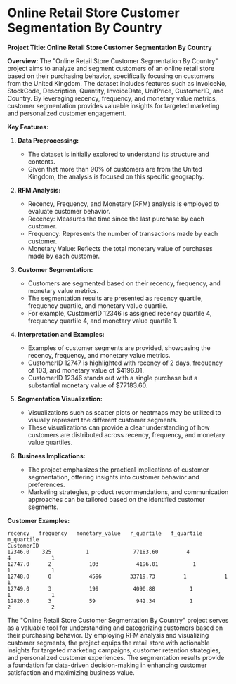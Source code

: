# Online Retail Store Customer Segmentation By Country

**Project Title: Online Retail Store Customer Segmentation By Country**

**Overview:**
The "Online Retail Store Customer Segmentation By Country" project aims to analyze and segment customers of an online retail store based on their purchasing behavior, specifically focusing on customers from the United Kingdom. The dataset includes features such as InvoiceNo, StockCode, Description, Quantity, InvoiceDate, UnitPrice, CustomerID, and Country. By leveraging recency, frequency, and monetary value metrics, customer segmentation provides valuable insights for targeted marketing and personalized customer engagement.

**Key Features:**

1. **Data Preprocessing:**
   - The dataset is initially explored to understand its structure and contents.
   - Given that more than 90% of customers are from the United Kingdom, the analysis is focused on this specific geography.

2. **RFM Analysis:**
   - Recency, Frequency, and Monetary (RFM) analysis is employed to evaluate customer behavior.
   - Recency: Measures the time since the last purchase by each customer.
   - Frequency: Represents the number of transactions made by each customer.
   - Monetary Value: Reflects the total monetary value of purchases made by each customer.

3. **Customer Segmentation:**
   - Customers are segmented based on their recency, frequency, and monetary value metrics.
   - The segmentation results are presented as recency quartile, frequency quartile, and monetary value quartile.
   - For example, CustomerID 12346 is assigned recency quartile 4, frequency quartile 4, and monetary value quartile 1.

4. **Interpretation and Examples:**
   - Examples of customer segments are provided, showcasing the recency, frequency, and monetary value metrics.
   - CustomerID 12747 is highlighted with recency of 2 days, frequency of 103, and monetary value of $4196.01.
   - CustomerID 12346 stands out with a single purchase but a substantial monetary value of $77183.60.

5. **Segmentation Visualization:**
   - Visualizations such as scatter plots or heatmaps may be utilized to visually represent the different customer segments.
   - These visualizations can provide a clear understanding of how customers are distributed across recency, frequency, and monetary value quartiles.

6. **Business Implications:**
   - The project emphasizes the practical implications of customer segmentation, offering insights into customer behavior and preferences.
   - Marketing strategies, product recommendations, and communication approaches can be tailored based on the identified customer segments.

**Customer Examples:**
```
recency   frequency   monetary_value   r_quartile   f_quartile   m_quartile
CustomerID
12346.0    325           1              77183.60         4            4             1
12747.0      2            103            4196.01           1            1             1
12748.0      0            4596         33719.73         1            1             1
12749.0      3            199           4090.88           1            1             1
12820.0      3            59             942.34           1            2             2
```

The "Online Retail Store Customer Segmentation By Country" project serves as a valuable tool for understanding and categorizing customers based on their purchasing behavior. By employing RFM analysis and visualizing customer segments, the project equips the retail store with actionable insights for targeted marketing campaigns, customer retention strategies, and personalized customer experiences. The segmentation results provide a foundation for data-driven decision-making in enhancing customer satisfaction and maximizing business value.
